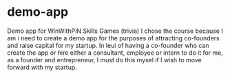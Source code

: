 # demo-app
Demo app for WinWithPiN Skills Games (trivia)
I chose the course because I am i need to create a demo app for the purposes of attracting co-founders and raise capital for my startup. In leui of having a co-founder who can create the app or hire either a consultant, employee or intern to do it for me, as a founder and entrepreneur, I must do this mysel if I wish to move forward with my startup. 
